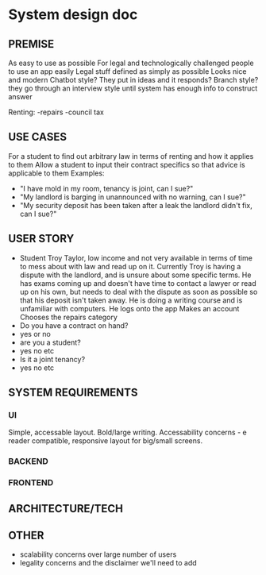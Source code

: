 # System design doc
## PREMISE
As easy to use as possible
For legal and technologically challenged people to use an app easily
Legal stuff defined as simply as possible
Looks nice and modern
Chatbot style? They put in ideas and it responds?
Branch style? they go through an interview style until system has enough info to construct answer

Renting:
-repairs
-council tax

## USE CASES
For a student to find out arbitrary law in terms of renting and how it applies to them
Allow a student to input their contract specifics so that advice is applicable to them
Examples:
- "I have mold in my room, tenancy is joint, can I sue?"
- "My landlord is barging in unannounced with no warning, can I sue?"
- "My security deposit has been taken after a leak the landlord didn't fix, can I sue?"

## USER STORY
- Student Troy Taylor, low income and not very available in terms of time to mess about with law and read up on it.
Currently Troy is having a dispute with the landlord, and is unsure about some specific terms. He has exams coming up
and doesn't have time to contact a lawyer or read up on his own, but needs to deal with the dispute as soon as possible
so that his deposit isn't taken away. He is doing a writing course and is unfamiliar with computers.
He logs onto the app
Makes an account
Chooses the repairs category
- Do you have a contract on hand?
- yes or no
- are you a student?
- yes no etc
- Is it a joint tenancy?
- yes no etc

## SYSTEM REQUIREMENTS
### UI
Simple, accessable layout. 
Bold/large writing.
Accessability concerns - e reader compatible, responsive layout for big/small screens.

### BACKEND
### FRONTEND

## ARCHITECTURE/TECH

## OTHER
- scalability concerns over large number of users
- legality concerns and the disclaimer we'll need to add
